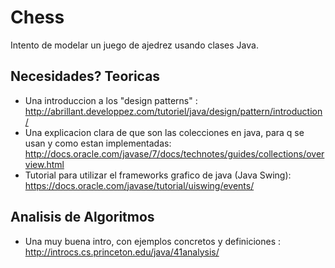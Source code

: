 # Chess
Intento de modelar un juego de ajedrez usando clases Java.

## Necesidades? Teoricas
- Una introduccion a los "design patterns" : http://abrillant.developpez.com/tutoriel/java/design/pattern/introduction/
- Una explicacion clara de que son las colecciones en java, para q se usan y como estan implementadas: http://docs.oracle.com/javase/7/docs/technotes/guides/collections/overview.html
- Tutorial para utilizar el frameworks grafico de java (Java Swing): https://docs.oracle.com/javase/tutorial/uiswing/events/

## Analisis de Algoritmos
- Una muy buena intro, con ejemplos concretos y definiciones : http://introcs.cs.princeton.edu/java/41analysis/

